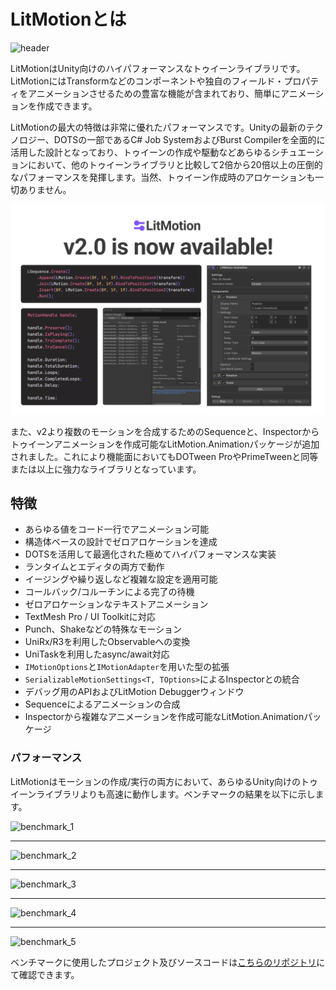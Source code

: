 # LitMotionとは

![header](../../images/header.png)

LitMotionはUnity向けのハイパフォーマンスなトゥイーンライブラリです。LitMotionにはTransformなどのコンポーネントや独自のフィールド・プロパティをアニメーションさせるための豊富な機能が含まれており、簡単にアニメーションを作成できます。

LitMotionの最大の特徴は非常に優れたパフォーマンスです。Unityの最新のテクノロジー、DOTSの一部であるC# Job SystemおよびBurst Compilerを全面的に活用した設計となっており、トゥイーンの作成や駆動などあらゆるシチュエーションにおいて、他のトゥイーンライブラリと比較して2倍から20倍以上の圧倒的なパフォーマンスを発揮します。当然、トゥイーン作成時のアロケーションも一切ありません。

![img](../../images/img-v2-available.png)

また、v2より複数のモーションを合成するためのSequenceと、Inspectorからトゥイーンアニメーションを作成可能なLitMotion.Animationパッケージが追加されました。これにより機能面においてもDOTween ProやPrimeTweenと同等または以上に強力なライブラリとなっています。

## 特徴

* あらゆる値をコード一行でアニメーション可能
* 構造体ベースの設計でゼロアロケーションを達成
* DOTSを活用して最適化された極めてハイパフォーマンスな実装
* ランタイムとエディタの両方で動作
* イージングや繰り返しなど複雑な設定を適用可能
* コールバック/コルーチンによる完了の待機
* ゼロアロケーションなテキストアニメーション
* TextMesh Pro / UI Toolkitに対応
* Punch、Shakeなどの特殊なモーション
* UniRx/R3を利用したObservableへの変換
* UniTaskを利用したasync/await対応
* `IMotionOptions`と`IMotionAdapter`を用いた型の拡張
* `SerializableMotionSettings<T, TOptions>`によるInspectorとの統合
* デバッグ用のAPIおよびLitMotion Debuggerウィンドウ
* Sequenceによるアニメーションの合成
* Inspectorから複雑なアニメーションを作成可能なLitMotion.Animationパッケージ

### パフォーマンス

LitMotionはモーションの作成/実行の両方において、あらゆるUnity向けのトゥイーンライブラリよりも高速に動作します。ベンチマークの結果を以下に示します。

![benchmark_1](../../images/benchmark_startup_64000_float.png)

---

![benchmark_2](../../images/benchmark_update_64000_float.png)

---

![benchmark_3](../../images/benchmark_startup_50000_position.png)

---

![benchmark_4](../../images/benchmark_update_50000_position.png)

---

![benchmark_5](../../images/benchmark_gc_position.png)

ベンチマークに使用したプロジェクト及びソースコードは[こちらのリポジトリ](https://github.com/yn01dev/TweenPerformance)にて確認できます。


